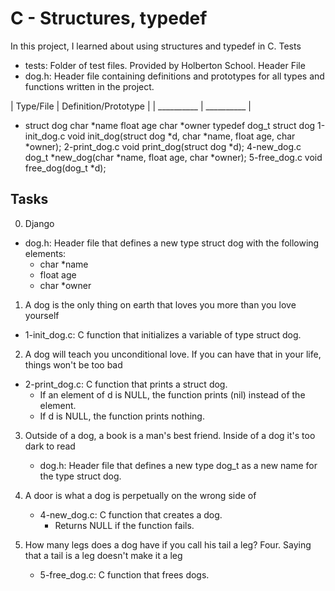 # C - Structures, typedef
In this project, I learned about using structures and typedef in C.
Tests ️
- tests: Folder of test files. Provided by Holberton School.
Header File 
- dog.h: Header file containing definitions and prototypes for all types and functions written in the project.

| Type/File | Definition/Prototype |
| __________ | __________ |
- struct dog
char *name
float age
char *owner
typedef dog_t	struct dog
1-init_dog.c	void init_dog(struct dog *d, char *name, float age, char *owner);
2-print_dog.c	void print_dog(struct dog *d);
4-new_dog.c	dog_t *new_dog(char *name, float age, char *owner);
5-free_dog.c	void free_dog(dog_t *d);

## Tasks 
0. Django

- dog.h: Header file that defines a new type struct dog with the following elements:
  - char *name
  - float age
  - char *owner
1. A dog is the only thing on earth that loves you more than you love yourself

- 1-init_dog.c: C function that initializes a variable of type struct dog.
2. A dog will teach you unconditional love. If you can have that in your life, things won't be too bad

- 2-print_dog.c: C function that prints a struct dog.
  - If an element of d is NULL, the function prints (nil) instead of the element.
  - If d is NULL, the function prints nothing.
3. Outside of a dog, a book is a man's best friend. Inside of a dog it's too dark to read

   - dog.h: Header file that defines a new type dog_t as a new name for the type struct dog.
4. A door is what a dog is perpetually on the wrong side of

   - 4-new_dog.c: C function that creates a dog.
     - Returns NULL if the function fails.
5. How many legs does a dog have if you call his tail a leg? Four. Saying that a tail is a leg doesn't make it a leg

   - 5-free_dog.c: C function that frees dogs.

